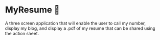 #  MyResume 📄
A three screen application that will enable the user to call my number, display my blog, and display a .pdf of my resume that can be shared using the action sheet. 
